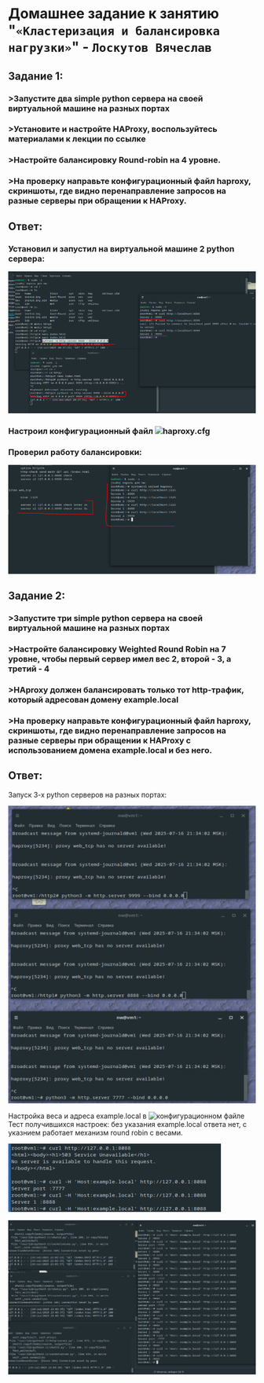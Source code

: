 # Домашнее задание к занятию "`«Кластеризация и балансировка нагрузки»`" - `Лоскутов Вячеслав`


## Задание 1:
### >Запустите два simple python сервера на своей виртуальной машине на разных портах
### >Установите и настройте HAProxy, воспользуйтесь материалами к лекции по ссылке
### >Настройте балансировку Round-robin на 4 уровне.
### >На проверку направьте конфигурационный файл haproxy, скриншоты, где видно перенаправление запросов на разные серверы при обращении к HAProxy.

## Ответ:
### Установил и запустил на виртуальной машине 2 python сервера:
![python](https://github.com/NightWalkerZ488/balancing-loskutovvv/blob/main/pythonservers1.PNG)

### Настроил конфигурационный файл ![haproxy.cfg](https://github.com/NightWalkerZ488/balancing-loskutovvv/blob/main/haproxy.cfg)

### Проверил работу балансировки:
![balancing](https://github.com/NightWalkerZ488/balancing-loskutovvv/blob/main/haproxlevel4.PNG)


## Задание 2:

### >Запустите три simple python сервера на своей виртуальной машине на разных портах
### >Настройте балансировку Weighted Round Robin на 7 уровне, чтобы первый сервер имел вес 2, второй - 3, а третий - 4
### >HAproxy должен балансировать только тот http-трафик, который адресован домену example.local
### >На проверку направьте конфигурационный файл haproxy, скриншоты, где видно перенаправление запросов на разные серверы при обращении к HAProxy c использованием домена example.local и без него.

## Ответ:
Запуск 3-х python серверов на разных портах:

![3py](https://github.com/NightWalkerZ488/balancing-loskutovvv/blob/main/3python.PNG)

Настройка веса и адреса example.local в ![конфигурационном файле](https://github.com/NightWalkerZ488/balancing-loskutovvv/blob/main/haproxy2.cfg)
Тест получившихся настроек: без указания example.local ответа нет, с указнием работает механизм round robin с весами.

![noanswer](https://github.com/NightWalkerZ488/balancing-loskutovvv/blob/main/norobin.PNG)

![roundrobin](https://github.com/NightWalkerZ488/balancing-loskutovvv/blob/main/robinround.PNG)
